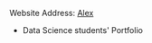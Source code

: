 Website Address: [Alex](https://alesandrsokirka.github.io/portfolio_DS/)
- Data Science students' Portfolio

